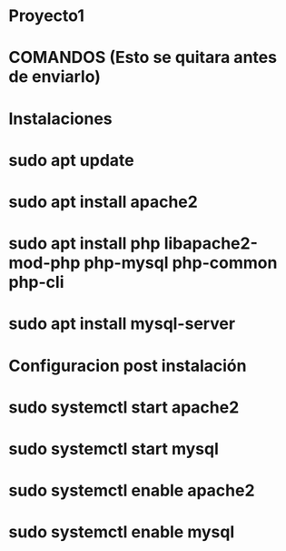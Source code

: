 # Proyecto1

# COMANDOS (Esto se quitara antes de enviarlo)

# Instalaciones

# sudo apt update
# sudo apt install apache2

# sudo apt install php libapache2-mod-php php-mysql php-common php-cli
# sudo apt install mysql-server

# Configuracion post instalación

# sudo systemctl start apache2
# sudo systemctl start mysql
# sudo systemctl enable apache2
# sudo systemctl enable mysql

